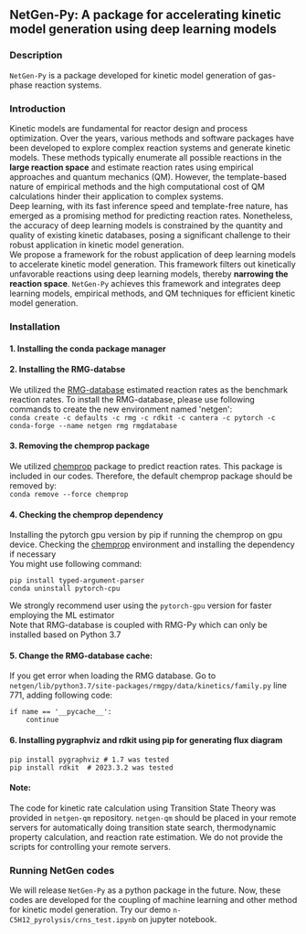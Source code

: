 ## NetGen-Py: A package for accelerating kinetic model generation using deep learning models
### Description
`NetGen-Py` is a package developed for kinetic model generation of gas-phase reaction systems.
### Introduction
Kinetic models are fundamental for reactor design and process optimization. Over the years, 
various methods and software packages have been developed to explore complex reaction systems
and generate kinetic models. These methods typically enumerate all possible reactions in the
__large reaction space__ and estimate reaction rates using empirical approaches and quantum mechanics (QM).
However, the template-based nature of empirical methods and the high computational cost of QM
calculations hinder their application to complex systems.   
Deep learning, with its fast inference speed and template-free nature, has emerged as a promising
method for predicting reaction rates. Nonetheless, the accuracy of deep learning models is 
constrained by the quantity and quality of existing kinetic databases, posing a significant 
challenge to their robust application in kinetic model generation.  
We propose a framework for the robust application of deep learning models to accelerate kinetic
model generation. This framework filters out kinetically unfavorable reactions using deep learning
models, thereby __narrowing the reaction space__. `NetGen-Py` achieves this framework and integrates deep learning models,
empirical methods, and QM techniques for efficient kinetic model generation.
### Installation
#### 1. Installing the conda package manager
#### 2. Installing the RMG-databse  
We utilized the [RMG-database](https://github.com/ReactionMechanismGenerator/RMG-database) estimated reaction rates
as the benchmark reaction rates. To install the RMG-database, please use following
commands to create the new environment named 'netgen':  
```conda create -c defaults -c rmg -c rdkit -c cantera -c pytorch -c conda-forge --name netgen rmg rmgdatabase```  
#### 3. Removing the chemprop package  
We utilized [chemprop](https://github.com/chemprop/chemprop/tree/v1.7.1) package to predict reaction rates. This package
is included in our codes. Therefore, the default chemprop package should be removed by:  
```conda remove --force chemprop```

#### 4. Checking the chemprop dependency
Installing the pytorch gpu version by pip if running the chemprop on gpu device. 
Checking the [chemprop](https://github.com/chemprop/chemprop/tree/v1.7.1) environment and installing the dependency if necessary  
You might use following command:
```
pip install typed-argument-parser  
conda uninstall pytorch-cpu  
```
We strongly recommend user using the `pytorch-gpu` version for faster employing the ML estimator  
Note that RMG-database is coupled with RMG-Py which can only be installed based on Python 3.7

#### 5. Change the RMG-database cache:  
If you get error when loading the RMG database. Go to  
```netgen/lib/python3.7/site-packages/rmgpy/data/kinetics/family.py```
line 771, adding following code:  
```
if name == '__pycache__':
    continue
```

#### 6. Installing pygraphviz and rdkit using pip for generating flux diagram
```
pip install pygraphviz # 1.7 was tested
pip install rdkit  # 2023.3.2 was tested
```
#### Note:
The code for kinetic rate calculation using Transition State Theory was provided in `netgen-qm` repository.
`netgen-qm` should be placed in your remote servers for automatically doing transition state search, 
thermodynamic property calculation, and reaction rate estimation. We do not provide the scripts for 
controlling your remote servers.

### Running NetGen codes
We will release `NetGen-Py` as a python package in the future. Now, these codes are developed for the coupling of machine learning and 
other method for kinetic model generation. Try our demo `n-C5H12_pyrolysis/crns_test.ipynb` on jupyter notebook.

